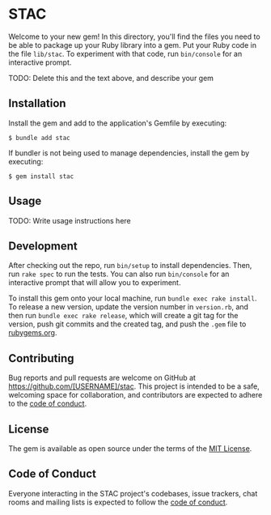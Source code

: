 # STAC

Welcome to your new gem! In this directory, you'll find the files you need to be able to package up your Ruby library into a gem. Put your Ruby code in the file `lib/stac`. To experiment with that code, run `bin/console` for an interactive prompt.

TODO: Delete this and the text above, and describe your gem

## Installation

Install the gem and add to the application's Gemfile by executing:

    $ bundle add stac

If bundler is not being used to manage dependencies, install the gem by executing:

    $ gem install stac

## Usage

TODO: Write usage instructions here

## Development

After checking out the repo, run `bin/setup` to install dependencies. Then, run `rake spec` to run the tests. You can also run `bin/console` for an interactive prompt that will allow you to experiment.

To install this gem onto your local machine, run `bundle exec rake install`. To release a new version, update the version number in `version.rb`, and then run `bundle exec rake release`, which will create a git tag for the version, push git commits and the created tag, and push the `.gem` file to [rubygems.org](https://rubygems.org).

## Contributing

Bug reports and pull requests are welcome on GitHub at https://github.com/[USERNAME]/stac. This project is intended to be a safe, welcoming space for collaboration, and contributors are expected to adhere to the [code of conduct](https://github.com/[USERNAME]/stac/blob/main/CODE_OF_CONDUCT.md).

## License

The gem is available as open source under the terms of the [MIT License](https://opensource.org/licenses/MIT).

## Code of Conduct

Everyone interacting in the STAC project's codebases, issue trackers, chat rooms and mailing lists is expected to follow the [code of conduct](https://github.com/[USERNAME]/stac/blob/main/CODE_OF_CONDUCT.md).
